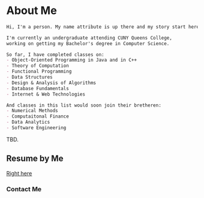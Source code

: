 # About Me
```markdown
Hi, I'm a person. My name attribute is up there and my story start here. 

I'm currently an undergraduate attending CUNY Queens College, 
working on getting my Bachelor's degree in Computer Science.

So far, I have completed classes on: 
- Object-Oriented Programming in Java and in C++
- Theory of Computation
- Functional Programming
- Data Structures 
- Design & Analysis of Algorithms 
- Database Fundamentals
- Internet & Web Technologies

And classes in this list would soon join their bretheren:
- Numerical Methods
- Computaitonal Finance
- Data Analytics
- Software Engineering
```

TBD.
## Resume by Me 

[Right here](resume/Cai_Resume_2021.pdf)


### Contact Me 

